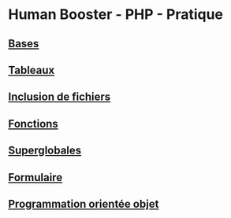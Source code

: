 # Human Booster - PHP - Pratique

## [Bases](bases/)

## [Tableaux](tableaux/)

## [Inclusion de fichiers](file-inclusion/)

## [Fonctions](functions/)

## [Superglobales](superglobals/)

## [Formulaire](forms/)

## [Programmation orientée objet](poo/)
